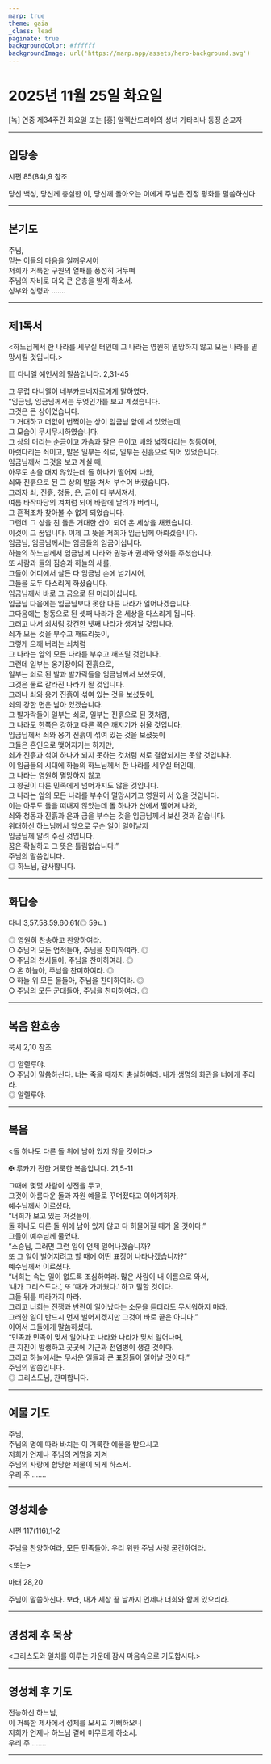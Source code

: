 ```yaml
---
marp: true
theme: gaia
_class: lead
paginate: true
backgroundColor: #ffffff
backgroundImage: url('https://marp.app/assets/hero-background.svg')
---
```


# 2025년 11월 25일 화요일

[녹] 연중 제34주간 화요일 또는 [홍] 알렉산드리아의 성녀 가타리나 동정 순교자  




---

## 입당송

시편 85(84),9 참조

당신 백성, 당신께 충실한 이, 당신께 돌아오는 이에게 주님은 진정 평화를 말씀하신다.  
  


---

## 본기도

주님,  
믿는 이들의 마음을 일깨우시어  
저희가 거룩한 구원의 열매를 풍성히 거두며  
주님의 자비로 더욱 큰 은총을 받게 하소서.  
성부와 성령과 …….  
  


---

## 제1독서

<하느님께서 한 나라를 세우실 터인데 그 나라는 영원히 멸망하지 않고 모든 나라를 멸망시킬 것입니다.>

▥ 다니엘 예언서의 말씀입니다. 2,31-45

그 무렵 다니엘이 네부카드네자르에게 말하였다.  
“임금님, 임금님께서는 무엇인가를 보고 계셨습니다.  
그것은 큰 상이었습니다.  
그 거대하고 더없이 번쩍이는 상이 임금님 앞에 서 있었는데,  
그 모습이 무시무시하였습니다.  
그 상의 머리는 순금이고 가슴과 팔은 은이고 배와 넓적다리는 청동이며,  
아랫다리는 쇠이고, 발은 일부는 쇠로, 일부는 진흙으로 되어 있었습니다.  
임금님께서 그것을 보고 계실 때,  
아무도 손을 대지 않았는데 돌 하나가 떨어져 나와,  
쇠와 진흙으로 된 그 상의 발을 쳐서 부수어 버렸습니다.  
그러자 쇠, 진흙, 청동, 은, 금이 다 부서져서,  
여름 타작마당의 겨처럼 되어 바람에 날려가 버리니,  
그 흔적조차 찾아볼 수 없게 되었습니다.  
그런데 그 상을 친 돌은 거대한 산이 되어 온 세상을 채웠습니다.  
이것이 그 꿈입니다. 이제 그 뜻을 저희가 임금님께 아뢰겠습니다.  
임금님, 임금님께서는 임금들의 임금이십니다.  
하늘의 하느님께서 임금님께 나라와 권능과 권세와 영화를 주셨습니다.  
또 사람과 들의 짐승과 하늘의 새를,  
그들이 어디에서 살든 다 임금님 손에 넘기시어,  
그들을 모두 다스리게 하셨습니다.  
임금님께서 바로 그 금으로 된 머리이십니다.  
임금님 다음에는 임금님보다 못한 다른 나라가 일어나겠습니다.  
그다음에는 청동으로 된 셋째 나라가 온 세상을 다스리게 됩니다.  
그러고 나서 쇠처럼 강건한 넷째 나라가 생겨날 것입니다.  
쇠가 모든 것을 부수고 깨뜨리듯이,  
그렇게 으깨 버리는 쇠처럼  
그 나라는 앞의 모든 나라를 부수고 깨뜨릴 것입니다.  
그런데 일부는 옹기장이의 진흙으로,  
일부는 쇠로 된 발과 발가락들을 임금님께서 보셨듯이,  
그것은 둘로 갈라진 나라가 될 것입니다.  
그러나 쇠와 옹기 진흙이 섞여 있는 것을 보셨듯이,  
쇠의 강한 면은 남아 있겠습니다.  
그 발가락들이 일부는 쇠로, 일부는 진흙으로 된 것처럼,  
그 나라도 한쪽은 강하고 다른 쪽은 깨지기가 쉬울 것입니다.  
임금님께서 쇠와 옹기 진흙이 섞여 있는 것을 보셨듯이  
그들은 혼인으로 맺어지기는 하지만,  
쇠가 진흙과 섞여 하나가 되지 못하는 것처럼 서로 결합되지는 못할 것입니다.  
이 임금들의 시대에 하늘의 하느님께서 한 나라를 세우실 터인데,  
그 나라는 영원히 멸망하지 않고  
그 왕권이 다른 민족에게 넘어가지도 않을 것입니다.  
그 나라는 앞의 모든 나라를 부수어 멸망시키고 영원히 서 있을 것입니다.  
이는 아무도 돌을 떠내지 않았는데 돌 하나가 산에서 떨어져 나와,  
쇠와 청동과 진흙과 은과 금을 부수는 것을 임금님께서 보신 것과 같습니다.  
위대하신 하느님께서 앞으로 무슨 일이 일어날지  
임금님께 알려 주신 것입니다.  
꿈은 확실하고 그 뜻은 틀림없습니다.”  
주님의 말씀입니다.  
◎ 하느님, 감사합니다.  
  


---

## 화답송

다니 3,57.58.59.60.61(◎ 59ㄴ)

◎ 영원히 찬송하고 찬양하여라.  
○ 주님의 모든 업적들아, 주님을 찬미하여라. ◎  
○ 주님의 천사들아, 주님을 찬미하여라. ◎  
○ 온 하늘아, 주님을 찬미하여라. ◎  
○ 하늘 위 모든 물들아, 주님을 찬미하여라. ◎  
○ 주님의 모든 군대들아, 주님을 찬미하여라. ◎  
  


---

## 복음 환호송

묵시 2,10 참조

◎ 알렐루야.  
○ 주님이 말씀하신다. 너는 죽을 때까지 충실하여라. 내가 생명의 화관을 너에게 주리라.  
◎ 알렐루야.  
  


---

## 복음

<돌 하나도 다른 돌 위에 남아 있지 않을 것이다.>

✠ 루카가 전한 거룩한 복음입니다. 21,5-11

그때에 몇몇 사람이 성전을 두고,  
그것이 아름다운 돌과 자원 예물로 꾸며졌다고 이야기하자,  
예수님께서 이르셨다.  
“너희가 보고 있는 저것들이,  
돌 하나도 다른 돌 위에 남아 있지 않고 다 허물어질 때가 올 것이다.”  
그들이 예수님께 물었다.  
“스승님, 그러면 그런 일이 언제 일어나겠습니까?  
또 그 일이 벌어지려고 할 때에 어떤 표징이 나타나겠습니까?”  
예수님께서 이르셨다.  
“너희는 속는 일이 없도록 조심하여라. 많은 사람이 내 이름으로 와서,  
‘내가 그리스도다.’, 또 ‘때가 가까웠다.’ 하고 말할 것이다.  
그들 뒤를 따라가지 마라.  
그리고 너희는 전쟁과 반란이 일어났다는 소문을 듣더라도 무서워하지 마라.  
그러한 일이 반드시 먼저 벌어지겠지만 그것이 바로 끝은 아니다.”  
이어서 그들에게 말씀하셨다.  
“민족과 민족이 맞서 일어나고 나라와 나라가 맞서 일어나며,  
큰 지진이 발생하고 곳곳에 기근과 전염병이 생길 것이다.  
그리고 하늘에서는 무서운 일들과 큰 표징들이 일어날 것이다.”  
주님의 말씀입니다.  
◎ 그리스도님, 찬미합니다.  
  


---

## 예물 기도

주님,  
주님의 명에 따라 바치는 이 거룩한 예물을 받으시고  
저희가 언제나 주님의 계명을 지켜  
주님의 사랑에 합당한 제물이 되게 하소서.  
우리 주 …….  
  


---

## 영성체송

시편 117(116),1-2

주님을 찬양하여라, 모든 민족들아. 우리 위한 주님 사랑 굳건하여라.  
  
<또는>  
  
마태 28,20  
  
주님이 말씀하신다. 보라, 내가 세상 끝 날까지 언제나 너희와 함께 있으리라.  


---

## 영성체 후 묵상

<그리스도와 일치를 이루는 가운데 잠시 마음속으로 기도합시다.>  


---

## 영성체 후 기도

전능하신 하느님,  
이 거룩한 제사에서 성체를 모시고 기뻐하오니  
저희가 언제나 하느님 곁에 머무르게 하소서.  
우리 주 …….  
  


---